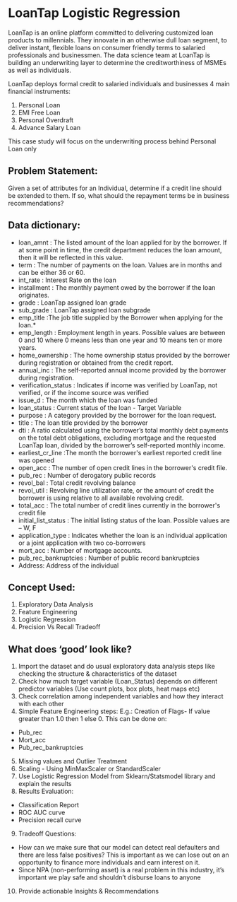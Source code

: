 # LoanTap Logistic Regression

LoanTap is an online platform committed to delivering customized loan products to millennials. They innovate in an otherwise dull loan segment, to deliver instant, flexible loans on consumer friendly terms to salaried professionals and businessmen.
The data science team at LoanTap is building an underwriting layer to determine the creditworthiness of MSMEs as well as individuals.

LoanTap deploys formal credit to salaried individuals and businesses 4 main financial instruments:
1. Personal Loan
2. EMI Free Loan
3. Personal Overdraft
4. Advance Salary Loan

This case study will focus on the underwriting process behind Personal Loan only

## Problem Statement:

Given a set of attributes for an Individual, determine if a credit line should be extended to them. If so, what should the repayment terms be in business recommendations?

## Data dictionary:

 - loan_amnt : The listed amount of the loan applied for by the borrower. If at some point in time, the credit department reduces the loan amount, then it will be reflected in this value.
 - term : The number of payments on the loan. Values are in months and can be either 36 or 60.
 - int_rate : Interest Rate on the loan
 - installment : The monthly payment owed by the borrower if the loan originates.
 - grade : LoanTap assigned loan grade
 - sub_grade : LoanTap assigned loan subgrade
 - emp_title :The job title supplied by the Borrower when applying for the loan.*
 - emp_length : Employment length in years. Possible values are between 0 and 10 where 0 means less than one year and 10 means ten or more years.
 - home_ownership : The home ownership status provided by the borrower during registration or obtained from the credit report.
 - annual_inc : The self-reported annual income provided by the borrower during registration.
 - verification_status : Indicates if income was verified by LoanTap, not verified, or if the income source was verified
 - issue_d : The month which the loan was funded
 - loan_status : Current status of the loan - Target Variable
 - purpose : A category provided by the borrower for the loan request.
 - title : The loan title provided by the borrower
 - dti : A ratio calculated using the borrower’s total monthly debt payments on the total debt obligations, excluding mortgage and the requested LoanTap loan, divided by the borrower’s self-reported monthly income.
 - earliest_cr_line :The month the borrower's earliest reported credit line was opened
 - open_acc : The number of open credit lines in the borrower's credit file.
 - pub_rec : Number of derogatory public records
 - revol_bal : Total credit revolving balance
 - revol_util : Revolving line utilization rate, or the amount of credit the borrower is using relative to all available revolving credit.
 - total_acc : The total number of credit lines currently in the borrower's credit file
 - initial_list_status : The initial listing status of the loan. Possible values are – W, F
 - application_type : Indicates whether the loan is an individual application or a joint application with two co-borrowers
 - mort_acc : Number of mortgage accounts.
 - pub_rec_bankruptcies : Number of public record bankruptcies
 - Address: Address of the individual

## Concept Used:

1. Exploratory Data Analysis
2. Feature Engineering
3. Logistic Regression
4. Precision Vs Recall Tradeoff

## What does ‘good’ look like?

1. Import the dataset and do usual exploratory data analysis steps like checking the structure & characteristics of the dataset
2. Check how much target variable (Loan_Status) depends on different predictor variables (Use count plots, box plots, heat maps etc)
3. Check correlation among independent variables and how they interact with each other
4. Simple Feature Engineering steps:
  E.g.: Creation of Flags- If value greater than 1.0 then 1 else 0. This can be done on:
- Pub_rec
- Mort_acc
- Pub_rec_bankruptcies
5. Missing values and Outlier Treatment
6. Scaling - Using MinMaxScaler or StandardScaler
7. Use Logistic Regression Model from Sklearn/Statsmodel library and explain the results
8. Results Evaluation:
- Classification Report
- ROC AUC curve
- Precision recall curve
9. Tradeoff Questions:
  - How can we make sure that our model can detect real defaulters and there are less false positives? This is important as we can lose out on an opportunity to finance more individuals and earn interest on it.
  - Since NPA (non-performing asset) is a real problem in this industry, it’s important we play safe and shouldn’t disburse loans to anyone
10. Provide actionable Insights & Recommendations
